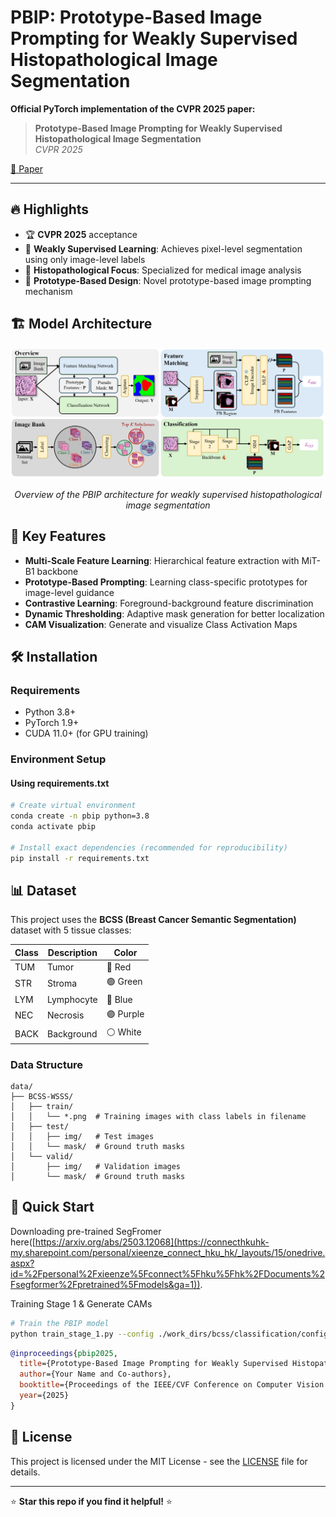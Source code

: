 # PBIP: Prototype-Based Image Prompting for Weakly Supervised Histopathological Image Segmentation

**Official PyTorch implementation of the CVPR 2025 paper:**

> **Prototype-Based Image Prompting for Weakly Supervised Histopathological Image Segmentation**  
> *CVPR 2025*

[📄 Paper](https://arxiv.org/abs/2503.12068)

---

## 🔥 Highlights

- 🏆 **CVPR 2025** acceptance
- 🎯 **Weakly Supervised Learning**: Achieves pixel-level segmentation using only image-level labels
- 🧬 **Histopathological Focus**: Specialized for medical image analysis
- 🚀 **Prototype-Based Design**: Novel prototype-based image prompting mechanism

## 🏗️ Model Architecture

<div align="center">
  <img src="Figure/model.png" alt="PBIP Model Architecture" width="800">
  <p><em>Overview of the PBIP architecture for weakly supervised histopathological image segmentation</em></p>
</div>

## 🎯 Key Features

- **Multi-Scale Feature Learning**: Hierarchical feature extraction with MiT-B1 backbone
- **Prototype-Based Prompting**: Learning class-specific prototypes for image-level guidance
- **Contrastive Learning**: Foreground-background feature discrimination
- **Dynamic Thresholding**: Adaptive mask generation for better localization
- **CAM Visualization**: Generate and visualize Class Activation Maps

## 🛠️ Installation

### Requirements
- Python 3.8+
- PyTorch 1.9+
- CUDA 11.0+ (for GPU training)

### Environment Setup

#### Using requirements.txt
```bash
# Create virtual environment
conda create -n pbip python=3.8
conda activate pbip

# Install exact dependencies (recommended for reproducibility)
pip install -r requirements.txt
```

## 📊 Dataset

This project uses the **BCSS (Breast Cancer Semantic Segmentation)** dataset with 5 tissue classes:

| Class | Description | Color |
|-------|-------------|-------|
| TUM | Tumor | 🔴 Red |
| STR | Stroma | 🟢 Green |
| LYM | Lymphocyte | 🔵 Blue |
| NEC | Necrosis | 🟣 Purple |
| BACK | Background | ⚪ White |

### Data Structure
```
data/
├── BCSS-WSSS/
│   ├── train/
│   │   └── *.png  # Training images with class labels in filename
│   ├── test/
│   │   ├── img/   # Test images
│   │   └── mask/  # Ground truth masks
│   └── valid/
│       ├── img/   # Validation images
│       └── mask/  # Ground truth masks
```

## 🚀 Quick Start
Downloading pre-trained SegFromer here([https://arxiv.org/abs/2503.12068](https://connecthkuhk-my.sharepoint.com/personal/xieenze_connect_hku_hk/_layouts/15/onedrive.aspx?id=%2Fpersonal%2Fxieenze%5Fconnect%5Fhku%5Fhk%2FDocuments%2Fsegformer%2Fpretrained%5Fmodels&ga=1)).

Training Stage 1 & Generate CAMs
```bash
# Train the PBIP model
python train_stage_1.py --config ./work_dirs/bcss/classification/config.yaml --gpu 0
```

```bibtex
@inproceedings{pbip2025,
  title={Prototype-Based Image Prompting for Weakly Supervised Histopathological Image Segmentation},
  author={Your Name and Co-authors},
  booktitle={Proceedings of the IEEE/CVF Conference on Computer Vision and Pattern Recognition (CVPR)},
  year={2025}
}
```

## 📜 License

This project is licensed under the MIT License - see the [LICENSE](LICENSE) file for details.

---

⭐ **Star this repo if you find it helpful!** ⭐ 
